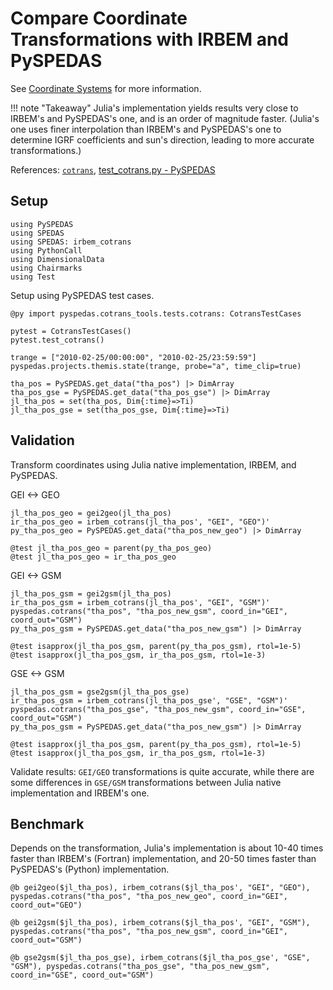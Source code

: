 # Compare Coordinate Transformations with IRBEM and PySPEDAS

See [Coordinate Systems](../explanations/coords.md) for more information.


!!! note "Takeaway"
    Julia's implementation yields results very close to IRBEM's and PySPEDAS's one, and is an order of magnitude faster. (Julia's one uses finer interpolation than IRBEM's and PySPEDAS's one to determine IGRF coefficients and sun's direction, leading to more accurate transformations.)

References: [`cotrans`](@ref), [test_cotrans.py - PySPEDAS](https://github.com/spedas/pyspedas/blob/master/pyspedas/cotrans_tools/tests/cotrans.py)

## Setup


```@example coords
using PySPEDAS
using SPEDAS
using SPEDAS: irbem_cotrans
using PythonCall
using DimensionalData
using Chairmarks
using Test
```

Setup using PySPEDAS test cases.

```@example coords
@py import pyspedas.cotrans_tools.tests.cotrans: CotransTestCases

pytest = CotransTestCases()
pytest.test_cotrans()

trange = ["2010-02-25/00:00:00", "2010-02-25/23:59:59"]
pyspedas.projects.themis.state(trange, probe="a", time_clip=true)

tha_pos = PySPEDAS.get_data("tha_pos") |> DimArray
tha_pos_gse = PySPEDAS.get_data("tha_pos_gse") |> DimArray
jl_tha_pos = set(tha_pos, Dim{:time}=>Ti)
jl_tha_pos_gse = set(tha_pos_gse, Dim{:time}=>Ti)
```

## Validation

Transform coordinates using Julia native implementation, IRBEM, and PySPEDAS.

GEI <-> GEO

```@example coords
jl_tha_pos_geo = gei2geo(jl_tha_pos)
ir_tha_pos_geo = irbem_cotrans(jl_tha_pos', "GEI", "GEO")'
py_tha_pos_geo = PySPEDAS.get_data("tha_pos_new_geo") |> DimArray

@test jl_tha_pos_geo ≈ parent(py_tha_pos_geo)
@test jl_tha_pos_geo ≈ ir_tha_pos_geo
```

GEI <-> GSM

```@example coords
jl_tha_pos_gsm = gei2gsm(jl_tha_pos)
ir_tha_pos_gsm = irbem_cotrans(jl_tha_pos', "GEI", "GSM")'
pyspedas.cotrans("tha_pos", "tha_pos_new_gsm", coord_in="GEI", coord_out="GSM")
py_tha_pos_gsm = PySPEDAS.get_data("tha_pos_new_gsm") |> DimArray

@test isapprox(jl_tha_pos_gsm, parent(py_tha_pos_gsm), rtol=1e-5)
@test isapprox(jl_tha_pos_gsm, ir_tha_pos_gsm, rtol=1e-3)
```

GSE <-> GSM

```@example coords
jl_tha_pos_gsm = gse2gsm(jl_tha_pos_gse)
ir_tha_pos_gsm = irbem_cotrans(jl_tha_pos_gse', "GSE", "GSM")'
pyspedas.cotrans("tha_pos_gse", "tha_pos_new_gsm", coord_in="GSE", coord_out="GSM")
py_tha_pos_gsm = PySPEDAS.get_data("tha_pos_new_gsm") |> DimArray

@test isapprox(jl_tha_pos_gsm, parent(py_tha_pos_gsm), rtol=1e-5)
@test isapprox(jl_tha_pos_gsm, ir_tha_pos_gsm, rtol=1e-3)
```


Validate results: `GEI/GEO` transformations is quite accurate, while there are some differences in `GSE/GSM` transformations between Julia native implementation and IRBEM's one.

## Benchmark

Depends on the transformation, Julia's implementation is about 10-40 times faster than IRBEM's (Fortran) implementation, and 20-50 times faster than PySPEDAS's (Python) implementation.

```@example coords
@b gei2geo($jl_tha_pos), irbem_cotrans($jl_tha_pos', "GEI", "GEO"), pyspedas.cotrans("tha_pos", "tha_pos_new_geo", coord_in="GEI", coord_out="GEO")
```

```@example coords
@b gei2gsm($jl_tha_pos), irbem_cotrans($jl_tha_pos', "GEI", "GSM"), pyspedas.cotrans("tha_pos", "tha_pos_new_gsm", coord_in="GEI", coord_out="GSM")
```

```@example coords
@b gse2gsm($jl_tha_pos_gse), irbem_cotrans($jl_tha_pos_gse', "GSE", "GSM"), pyspedas.cotrans("tha_pos_gse", "tha_pos_new_gsm", coord_in="GSE", coord_out="GSM")
```